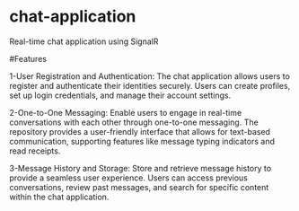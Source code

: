 # chat-application
Real-time chat application using SignalR

#Features

1-User Registration and Authentication: The chat application allows users to register and authenticate their identities securely. Users can create profiles, set up login credentials, and manage their account settings.

2-One-to-One Messaging: Enable users to engage in real-time conversations with each other through one-to-one messaging. The repository provides a user-friendly interface that allows for text-based communication, supporting features like message typing indicators and read receipts.

3-Message History and Storage: Store and retrieve message history to provide a seamless user experience. Users can access previous conversations, review past messages, and search for specific content within the chat application.
